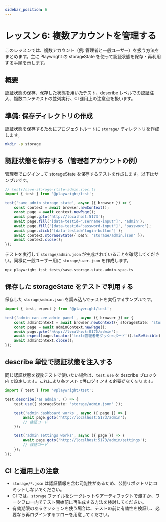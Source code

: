 ```yaml
---
sidebar_position: 6
---
```


# レッスン 6: 複数アカウントを管理する

このレッスンでは、複数アカウント（例: 管理者と一般ユーザー）を扱う方法をまとめます。主に Playwright の storageState を使って認証状態を保存・再利用する手順を示します。

## 概要

認証状態の保存、保存した状態を用いたテスト、describe レベルでの認証注入、複数コンテキストの並列実行、CI 運用上の注意点を扱います。

## 準備: 保存ディレクトリの作成

認証状態を保存するためにプロジェクトルートに `storage/` ディレクトリを作成します。

```bash
mkdir -p storage
```

## 認証状態を保存する（管理者アカウントの例）

管理者でログインして storageState を保存するテストを作成します。以下はサンプルです。

```typescript
// tests/save-storage-state-admin.spec.ts
import { test } from '@playwright/test';

test('save admin storage state', async ({ browser }) => {
	const context = await browser.newContext();
	const page = await context.newPage();
	await page.goto('http://localhost:5173');
	await page.fill('[data-testid="username-input"]', 'admin');
	await page.fill('[data-testid="password-input"]', 'password');
	await page.click('[data-testid="login-button"]');
	await context.storageState({ path: 'storage/admin.json' });
	await context.close();
});
```

テストを実行して `storage/admin.json` が生成されていることを確認してください。同様に一般ユーザー用に `storage/user.json` を作成します。

```bash
npx playwright test tests/save-storage-state-admin.spec.ts
```

## 保存した storageState をテストで利用する

保存した `storage/admin.json` を読み込んでテストを実行するサンプルです。

```typescript
import { test, expect } from '@playwright/test';

test('admin can see admin panel', async ({ browser }) => {
	const adminContext = await browser.newContext({ storageState: 'storage/admin.json' });
	const page = await adminContext.newPage();
	await page.goto('http://localhost:5173/admin');
	await expect(page.locator('text=管理者用ダッシュボード')).toBeVisible();
	await adminContext.close();
});
```

## describe 単位で認証状態を注入する

同じ認証状態を複数テストで使いたい場合は、`test.use` を describe ブロック内で設定します。これにより各テストで再ログインする必要がなくなります。

```typescript
import { test } from '@playwright/test';

test.describe('as admin', () => {
	test.use({ storageState: 'storage/admin.json' });

	test('admin dashboard works', async ({ page }) => {
		await page.goto('http://localhost:5173/admin');
		// 検証コード
	});

	test('admin settings works', async ({ page }) => {
		await page.goto('http://localhost:5173/admin/settings');
		// 検証コード
	});
});
```

## CI と運用上の注意

- `storage/*.json` は認証情報を含む可能性があるため、公開リポジトリにコミットしないでください。
- CI では、`storage` ファイルをシークレットやアーティファクトで渡すか、ワークフロー内でテスト開始前に再生成する方法を検討してください。
- 有効期限のあるセッションを使う場合は、テストの前に有効性を検証し、必要なら再ログインするフローを用意してください。
